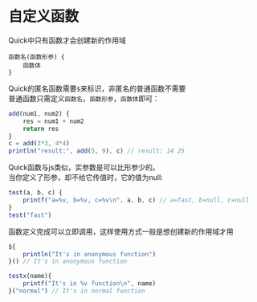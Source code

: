 # 自定义函数

Quick中只有函数才会创建新的作用域

```
函数名(函数形参) {
    函数体
}
```

Quick的匿名函数需要`$`来标识，非匿名的普通函数不需要  
普通函数只需定义`函数名`，`函数形参`，`函数体`即可：
```js
add(num1, num2) {
    res = num1 + num2
    return res
}
c = add(3*3, 4*4)
println("result:", add(5, 9), c) // result: 14 25
```

Quick函数与js类似，实参数是可以比形参少的。  
当你定义了形参，却不给它传值时，它的值为null:
```js
test(a, b, c) {
    printf("a=%v, b=%v, c=%v\n", a, b, c) // a=fast, b=null, c=null
}
test("fast")
```


函数定义完成可以立即调用，这样使用方式一般是想创建新的作用域才用
```js
${
    println("It's in anonymous function")
}() // It's in anonymous function

testx(name){
    printf("It's in %v function\n", name)
}("normal") // It's in normal function
```
